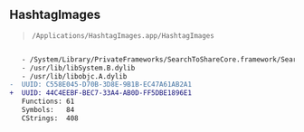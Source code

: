 ## HashtagImages

> `/Applications/HashtagImages.app/HashtagImages`

```diff

   - /System/Library/PrivateFrameworks/SearchToShareCore.framework/SearchToShareCore
   - /usr/lib/libSystem.B.dylib
   - /usr/lib/libobjc.A.dylib
-  UUID: C558E045-D70B-3D8E-9B1B-EC47A61AB2A1
+  UUID: 44C4EEBF-BEC7-33A4-AB0D-FF5DBE1896E1
   Functions: 61
   Symbols:   84
   CStrings:  408

```

